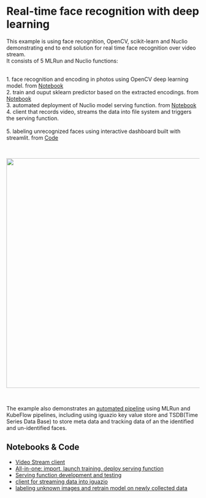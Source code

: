 # Real-time face recognition with deep learning 

This example is using face recognition, OpenCV, scikit-learn and Nuclio demonstrating end to end solution for real time face recognition over video stream. 
<br>It consists of 5 MLRun and Nuclio functions:

<br>1. face recognition and encoding in photos using OpenCV deep learning model. from [Notebook](notebooks/face-recognition.ipynb)
<br>2. train and ouput sklearn predictor based on the extracted encodings. from [Notebook](notebooks/face-recognition.ipynb)
<br>3. automated deployment of Nuclio model serving function. from [Notebook](notebooks/nuclio-face-prediction.ipynb) 
<br>4. client that records video, streams the data into file system and triggers the serving function.  
<br>5. labeling unrecognized faces using interactive dashboard built with streamlit. from [Code](./streamlit/dashboard.py)
 
<br><p align="center"><img src="workflow.png" width="600"/></p><br>

The example also demonstrates an [automated pipeline](notebooks/face-recognition.ipynb) using MLRun and KubeFlow pipelines, 
including using iguazio key value store and TSDB(Time Series Data Base) to store meta data and tracking data
of an the identified and un-identified faces.
## Notebooks & Code

* [Video Stream client](client/README.md)
* [All-in-one: import, launch training, deploy serving function](notebooks/face-recognition.ipynb)  
* [Serving function development and testing](notebooks/nuclio-face-prediction.ipynb)
* [client for streaming data into iguazio](./client/VideoCapture.py)
* [labeling unknown images and retrain model on newly collected data](./streamlit/dashboard.py)  
